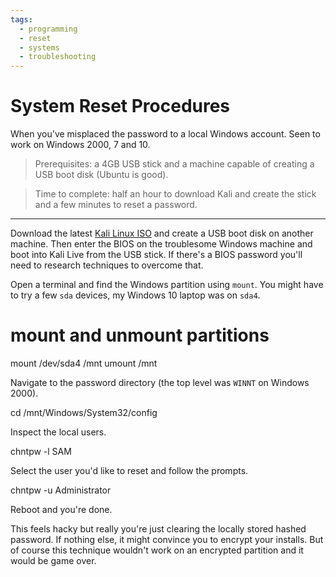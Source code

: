 ```yaml
---
tags:
  - programming
  - reset
  - systems
  - troubleshooting
---
```





# System Reset Procedures

When you've misplaced the password to a local Windows account. Seen to work on
Windows 2000, 7 and 10.

> Prerequisites: a 4GB USB stick and a machine capable of creating a USB boot
> disk (Ubuntu is good).

> Time to complete: half an hour to download Kali and
> create the stick and a few minutes to reset a password.

---

Download the latest [Kali Linux ISO](https://www.kali.org/downloads/) and
create a USB boot disk on another machine. Then enter the BIOS on the
troublesome Windows machine and boot into Kali Live from the USB stick. If
there's a BIOS password you'll need to research techniques to overcome that.

Open a terminal and find the Windows partition using `mount`. You might have to
try a few `sda` devices, my Windows 10 laptop was on `sda4`.

# mount and unmount partitions
mount /dev/sda4 /mnt
umount /mnt

Navigate to the password directory (the top level was `WINNT` on Windows 2000).

cd /mnt/Windows/System32/config

Inspect the local users.

chntpw -l SAM

Select the user you'd like to reset and follow the prompts.

chntpw -u Administrator

Reboot and you're done.

This feels hacky but really you're just clearing the locally stored hashed
password. If nothing else, it might convince you to encrypt your installs. But
of course this technique wouldn't work on an encrypted partition and it would
be game over.

